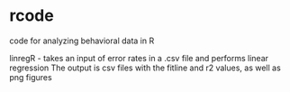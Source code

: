 # rcode

code for analyzing behavioral data in R 

linregR - takes an input of error rates in a .csv file and performs linear regression
  The output is csv files with the fitline and r2 values, as well as png figures
